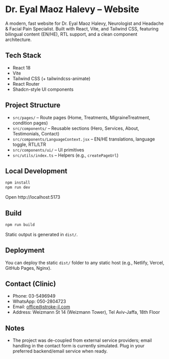 # Dr. Eyal Maoz Halevy – Website

A modern, fast website for Dr. Eyal Maoz Halevy, Neurologist and Headache & Facial Pain Specialist. Built with React, Vite, and Tailwind CSS, featuring bilingual content (EN/HE), RTL support, and a clean component architecture.

## Tech Stack

- React 18
- Vite
- Tailwind CSS (+ tailwindcss-animate)
- React Router
- Shadcn-style UI components

## Project Structure

- `src/pages/` – Route pages (Home, Treatments, MigraineTreatment, condition pages)
- `src/components/` – Reusable sections (Hero, Services, About, Testimonials, Contact)
- `src/components/LanguageContext.jsx` – EN/HE translations, language toggle, RTL/LTR
- `src/components/ui/` – UI primitives
- `src/utils/index.ts` – Helpers (e.g., `createPageUrl`)

## Local Development

```bash
npm install
npm run dev
```

Open http://localhost:5173

## Build

```bash
npm run build
```

Static output is generated in `dist/`.

## Deployment

You can deploy the static `dist/` folder to any static host (e.g., Netlify, Vercel, GitHub Pages, Nginx).

## Contact (Clinic)

- Phone: 03-5496949
- WhatsApp: 050-2804723
- Email: office@stroke-il.com
- Address: Weizmann St 14 (Weizmann Tower), Tel Aviv-Jaffa, 18th Floor

## Notes

- The project was de-coupled from external service providers; email handling in the contact form is currently simulated. Plug in your preferred backend/email service when ready.